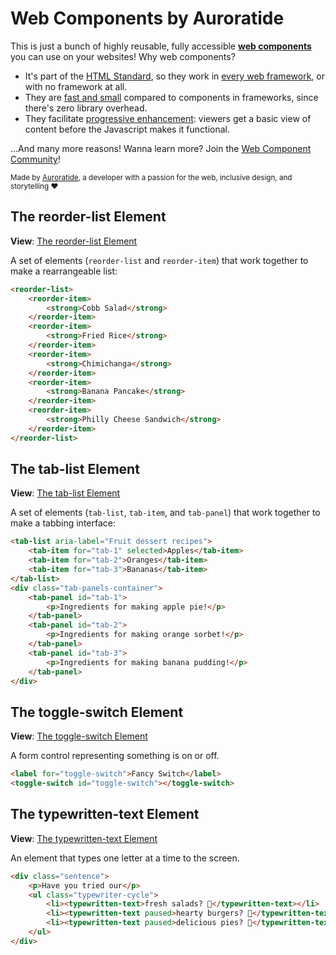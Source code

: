 # Web Components by Auroratide

<p hidden><strong><a href="https://auroratide.github.io/web-components/">View this page with live demos!</a></strong></p>

This is just a bunch of highly reusable, fully accessible **[web components](https://developer.mozilla.org/en-US/docs/Web/Web_Components)** you can use on your websites! Why web components?

* It's part of the [HTML Standard](https://html.spec.whatwg.org/#custom-elements), so they work in [every web framework](https://custom-elements-everywhere.com/), or with no framework at all.
* They are [fast and small](https://webcomponents.dev/blog/all-the-ways-to-make-a-web-component/) compared to components in frameworks, since there's zero library overhead.
* They facilitate [progressive enhancement](https://kryogenix.org/code/browser/everyonehasjs.html): viewers get a basic view of content before the Javascript makes it functional.

...And many more reasons! Wanna learn more? Join the [Web Component Community](https://community.webcomponents.dev/)!

<small>Made by <a href="https://auroratide.com">Auroratide</a>, a developer with a passion for the web, inclusive design, and storytelling ❤️</small>

## The reorder-list Element

**View**: [The reorder-list Element](https://auroratide.github.io/web-components/reorder-list)

A set of elements (`reorder-list` and `reorder-item`) that work together to make a rearrangeable list:

<!--DEMO
<wc-demo id="reorder-list">
    <reorder-list>
        <reorder-item>
            <strong>Cobb Salad</strong>
            <ul>
                <li>chicken</li>
                <li>egg</li>
                <li>tomato</li>
            </ul>
        </reorder-item>
        <reorder-item>
            <strong>Fried Rice</strong>
            <ul>
                <li>rice</li>
                <li>shrimp</li>
                <li>egg</li>
            </ul>
        </reorder-item>
        <reorder-item>
            <strong>Chimichanga</strong>
            <ul>
                <li>chicken</li>
                <li>beans</li>
            </ul>
        </reorder-item>
        <reorder-item>
            <strong>Banana Pancake</strong>
            <ul>
                <li>breakfast</li>
                <li>banana</li>
            </ul>
        </reorder-item>
        <reorder-item>
            <strong>Philly Cheese Sandwich</strong>
            <ul>
                <li>steak</li>
                <li>cheese</li>
                <li>bread</li>
            </ul>
        </reorder-item>
    </reorder-list>
</wc-demo>
<style>
    #reorder-list reorder-list {
        list-style: none;
        background: #ddd;
        border-radius: 0.5em;
        width: min(400px, 100%);
        padding: 0.5em;
        display: flex;
        flex-direction: column;
        gap: 0.5em;
    }
    #reorder-list reorder-item {
        background: #fff;
        border-radius: 0.25em;
        padding: 0.5em;
        box-shadow: 0 0.1em 0.15em #0002;
    }
    #reorder-list ul {
        list-style: none;
        display: flex;
        flex-wrap: wrap;
        gap: 0.5em;
        padding: 0;
        margin: 0;
        font-size: 90%;
        color: #2573C1;
    }
</style>
/DEMO-->

```html
<reorder-list>
    <reorder-item>
        <strong>Cobb Salad</strong>
    </reorder-item>
    <reorder-item>
        <strong>Fried Rice</strong>
    </reorder-item>
    <reorder-item>
        <strong>Chimichanga</strong>
    </reorder-item>
    <reorder-item>
        <strong>Banana Pancake</strong>
    </reorder-item>
    <reorder-item>
        <strong>Philly Cheese Sandwich</strong>
    </reorder-item>
</reorder-list>
```

## The tab-list Element

**View**: [The tab-list Element](https://auroratide.github.io/web-components/tab-list)

A set of elements (`tab-list`, `tab-item`, and `tab-panel`) that work together to make a tabbing interface:

<!--DEMO
<wc-demo id="tab-list">
    <div class="tab-container">
        <tab-list aria-label="Fruit dessert recipes">
            <tab-item for="example-4-tab-1" selected>Apples</tab-item>
            <tab-item for="example-4-tab-2">Oranges</tab-item>
            <tab-item for="example-4-tab-3">Bananas</tab-item>
        </tab-list>
        <div class="tab-panels-container">
            <tab-panel id="example-4-tab-1">
                <p>Ingredients for making apple pie:</p>
                <ul>
                    <li>8 Granny Smith apples</li>
                    <li>½ cup butter</li>
                    <li>3 tablespoons flour</li>
                    <li>½ cup white sugar</li>
                    <li>½ cup brown sugar</li>
                    <li>¼ water</li>
                    <li>A double-crust pie pastry</li>
                </ul>
            </tab-panel>
            <tab-panel id="example-4-tab-2">
                <p>Ingredients for making orange sorbet:</p>
                <ul>
                    <li>2 cups orange juice pulp</li>
                    <li>1½ cup almond milk</li>
                    <li>1 tablespoon orange zest</li>
                    <li>1 tablespoon lemon juice</li>
                    <li>¼ teaspoon salt</li>
                    <li>1 teaspoon vanilla extract</li>
                    <li>½ teaspoon sweetener</li>
                </ul>
            </tab-panel>
            <tab-panel id="example-4-tab-3">
                <p>Ingredients for making banana pudding:</p>
                <ul>
                    <li>14 bananas</li>
                    <li>5 ounce packet instant vanilla pudding</li>
                    <li>2 cups milk</li>
                    <li>14 ounce can condensed milk</li>
                    <li>1 tablespoon vanilla extract</li>
                    <li>12 ounces frozen whipped topping</li>
                    <li>16 ounces vanilla wafers</li>
                </ul>
            </tab-panel>
        </div>
    </div>
</wc-demo>
<style>
    #tab-list .tab-container {
        box-shadow: 0 2px 4px hsla(0, 0%, 0%, 0.25);
    }
    #tab-list tab-list {
        background: hsl(210, 68%, 45%);
        gap: 0;
    }
    #tab-list tab-item {
        border: none;
        border-radius: 0;
        background: hsl(210, 68%, 45%);
        color: hsl(0, 0%, 100%);
        padding: 12px 24px;
        border-right: 2px solid hsl(210, 82%, 25%);
    }
    #tab-list tab-item:hover:not([selected]),
    #tab-list tab-item:focus:not([selected]) {
        background: hsl(210, 82%, 25%);
    }
    #tab-list tab-item[selected] {
        background: hsl(0, 0%, 100%);
        border-color: transparent;
        color: hsl(0, 0%, 0%);
    }
    #tab-list .tab-panels-container { display: grid; }
    #tab-list tab-panel {
        grid-area: 1 / 1;
        border: none;
        padding: 12px 24px 24px;
        opacity: 1;
        transition: opacity 0.2s ease-in-out;
        background: hsl(0, 0%, 100%);
    }
    #tab-list tab-panel[hidden] {
        display: block;
        opacity: 0;
    }
    #tab-list tab-panel *:last-child {
        margin: 0;
    }
</style>
/DEMO-->

```html
<tab-list aria-label="Fruit dessert recipes">
    <tab-item for="tab-1" selected>Apples</tab-item>
    <tab-item for="tab-2">Oranges</tab-item>
    <tab-item for="tab-3">Bananas</tab-item>
</tab-list>
<div class="tab-panels-container">
    <tab-panel id="tab-1">
        <p>Ingredients for making apple pie!</p>
    </tab-panel>
    <tab-panel id="tab-2">
        <p>Ingredients for making orange sorbet!</p>
    </tab-panel>
    <tab-panel id="tab-3">
        <p>Ingredients for making banana pudding!</p>
    </tab-panel>
</div>
```

## The toggle-switch Element

**View**: [The toggle-switch Element](https://auroratide.github.io/web-components/toggle-switch)

A form control representing something is on or off.

<!--DEMO
<wc-demo>
    <label for="toggle-switch">Fancy Switch</label>
    <toggle-switch id="toggle-switch"></toggle-switch>
    <style>
        #toggle-switch {
            height: 1em;
            vertical-align: middle;
        }
        #toggle-switch::part(track) {
            height: 0.75em;
            border-radius: 1em;
            background-color: hsl(0, 0%, 67%);
            margin: 0.125em 0;
        }
        #toggle-switch::part(slider) {
            width: 1em;
            height: 1em;
            border-radius: 50%;
            background-color: hsl(0, 0%, 100%);
            box-shadow: 0.0625em 0.0625em 0.125em hsla(0, 0%, 0%, 0.25);
            margin: -0.125em 0;
        }
        #toggle-switch[checked]::part(track) {
            background-color: hsl(211, 69%, 57%);
        }
    </style>
</wc-demo>
/DEMO-->

```html
<label for="toggle-switch">Fancy Switch</label>
<toggle-switch id="toggle-switch"></toggle-switch>
```

## The typewritten-text Element

**View**: [The typewritten-text Element](https://auroratide.github.io/web-components/typewritten-text)

An element that types one letter at a time to the screen.

<!--DEMO
<wc-demo id="typewritten-text-demo">
	<div class="sentence">
		<p>Have you tried our</p>
		<ul class="typewriter-cycle">
			<li><typewritten-text class="active">fresh salads? 🥗</typewritten-text></li>
			<li><typewritten-text paused>hearty burgers? 🍔</typewritten-text></li>
			<li><typewritten-text paused>delicious pies? 🥧</typewritten-text></li>
		</ul>
	</div>
</wc-demo>
<style>
    #typewritten-text-demo .sentence p { display: inline; }
    #typewritten-text-demo .typewriter-cycle {
        display: inline-block;
        position: relative;
        width: 20ch;
        list-style: none;
        padding: 0;
        margin: 0;
    }
    #typewritten-text-demo .typewriter-cycle li:not(:first-child) {
        position: absolute;
        inset: 0;
    }
    #typewritten-text-demo typewritten-text { font-weight: bold; }
    #typewritten-text-demo typewritten-text:not(.active) .cursor::after {
        visibility: hidden;
    }
</style>
/DEMO-->

```html
<div class="sentence">
	<p>Have you tried our</p>
	<ul class="typewriter-cycle">
		<li><typewritten-text>fresh salads? 🥗</typewritten-text></li>
		<li><typewritten-text paused>hearty burgers? 🍔</typewritten-text></li>
		<li><typewritten-text paused>delicious pies? 🥧</typewritten-text></li>
	</ul>
</div>
```

